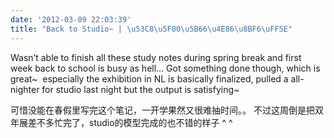 ```yaml
---
date: '2012-03-09 22:03:39'
title: "Back to Studio~ | \u53C8\u5F00\u5B66\u4E86\u8BF6\uFF5E"
---
```


Wasn’t able to finish all these study notes during spring break and first week back to school is busy as hell… Got something done though, which is great~  especially the exhibition in NL is basically finalized, pulled a all-nighter for studio last night but the output is satisfying~

可惜没能在春假里写完这个笔记，一开学果然又很难抽时间。。 不过这周倒是把双年展差不多忙完了，studio的模型完成的也不错的样子 ^ ^


